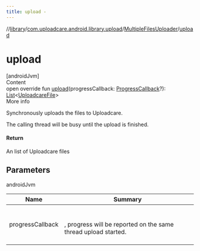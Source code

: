 ```yaml
---
title: upload -
---
```

//[library](../../index.md)/[com.uploadcare.android.library.upload](../index.md)/[MultipleFilesUploader](index.md)/[upload](upload.md)



# upload  
[androidJvm]  
Content  
open override fun [upload](upload.md)(progressCallback: [ProgressCallback](../../com.uploadcare.android.library.callbacks/-progress-callback/index.md)?): [List](https://kotlinlang.org/api/latest/jvm/stdlib/kotlin.collections/-list/index.html)<[UploadcareFile](../../com.uploadcare.android.library.api/-uploadcare-file/index.md)>  
More info  


Synchronously uploads the files to Uploadcare.



The calling thread will be busy until the upload is finished.



#### Return  


An list of Uploadcare files



## Parameters  
  
androidJvm  
  
|  Name|  Summary| 
|---|---|
| <a name="com.uploadcare.android.library.upload/MultipleFilesUploader/upload/#com.uploadcare.android.library.callbacks.ProgressCallback?/PointingToDeclaration/"></a>progressCallback| <a name="com.uploadcare.android.library.upload/MultipleFilesUploader/upload/#com.uploadcare.android.library.callbacks.ProgressCallback?/PointingToDeclaration/"></a><br><br>, progress will be reported on the same thread upload started.<br><br>
  
  



